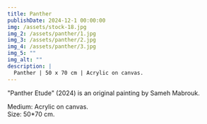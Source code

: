 ```yaml
---
title: Panther
publishDate: 2024-12-1 00:00:00
img: /assets/stock-18.jpg
img_2: /assets/panther/1.jpg
img_3: /assets/panther/2.jpg
img_4: /assets/panther/3.jpg
img_5: ""
img_alt: ""
description: |
  Panther | 50 x 70 cm | Acrylic on canvas.
---
```


"Panther Etude" (2024) is an original painting by Sameh Mabrouk.

Medium: Acrylic on canvas.\
Size: 50*70 cm.